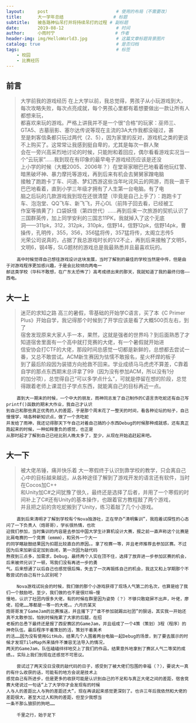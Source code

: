 ```yaml
---
layout:     post                          # 使用的布局（不需要改）
title:      大一学年总结                   # 标题 
subtitle:   被各路神仙吊打并将持续吊打的过程 # 副标题
date:       2019-08-12                    # 时间
author:     小雨时宁                       # 作者
header-img: img/HelloWorld3.jpg           # 这篇文章标题背景图片
catalog: true                             # 是否归档
tags:                                     # 标签
    - 校园
    - 比赛经历
---
```


## 前言
>大学前我的游戏经历
        在上大学以前，我总觉得，男孩子从小玩游戏到大，每次攻略失败，每次点亮成就，每个男孩心里都有着想要做出一款让所有人都想来玩，  
    都喜欢来玩的游戏。严格上讲我并不是一个很“合格”的玩家：巫师三、GTA5、古墓丽影、塞尔达传说等现在主流的3A大作我都没碰过，甚  
    至是刺客信条都只玩过两代（2、5），因为家里的反对，游戏机之类的更谈不上购买了。这常常让我感到挺自卑的，尤其是每次一群人聚  
    会在一旁兴高采烈地讨论的时候，只能附和着回应，偶尔看看游戏实况当一个“云玩家”……我到现在有印象的最早电子游戏经历应该是还没  
    上小学的时候（大概2005、2006年？）在堂哥家眼巴巴地看着他玩红警、暗黑破坏神、暴力摩托等游戏，再到后来有机会去舅舅家蹭电脑  
    接触了跑跑卡丁车、问道、梦幻西游这些当年叱诧风云的网游，而我一直干巴巴地看着，直到小学三年级才拥有了人生第一台电脑。有了电  
    脑之后玩的几款游戏我到现在还很清楚（毕竟是自己上手了）：跑跑卡丁车、泡泡堂、QQ飞车、新飞飞，开心OL（前阵子回去看，已经被工  
    作室等搞黄了）口袋妖怪（第四世代）……再到后来一次旅游的契机认识了三国群英传，加上同学安利的三国志11PK，我就掉入了这个无底  
    洞——311pk，312，312pk，310pk，信野14，信野12pk，信野14pk，曹操传，孔明传，355，356，356猛将传，357猛将传，太阁立志传5  
    光荣公司说真的，占据了我总游戏时长的1/2不止，再到后来接触了文明5，文明6，钢4等，SLG题材的游戏总是我最熟悉并且最喜欢玩的。  
      
        高中时候觉得自己想往游戏设计这块发展，当时了解到的最佳的学校当然是中传，但是由于对游戏程序更加感兴趣，于是会比较倾向两电一  
    邮这类学校（华科不敢想，在广东太恐怖了）高考成绩出来的那天，我就知道了我的最终归宿——西电。
    
## 大一上
>迷茫的求知之路
        高三的暑假，零基础的开始学C语言，买了本《C Primer Plus》开始自学，我记得那个时候到了开学应该是看了大概500页左右，到了  
    宿舍发现原来大家人手一本，果然，这就是强者的世界吗？到后面熟悉了才知道宿舍里面有一个高中就打竞赛的大佬，有一个暑假就开始进  
    信安协会打CTF的大佬，那段时间总感觉一切都是新鲜的，总想都去尝试一番，又总不敢尝试。ACM新生赛因为怯懦不敢报名，星火杯焊的板子  
    到了最后阶段因为装错方向抢救不回来。学业成绩马马虎虎不算差，C靠着自学的那点东西期末总评拿了99（因为没有参加ACM，所以没有1分  
    的加分项），总觉得自己“可以多学点什么”，可就是停留在想的阶段，总觉得跟着老师上课混日子学点东西，就能离自己的目标再近一点。
        
        直到大一期末的时候，一个中大的朋友，雨神同志发了自己制作的C语言贪吃蛇还有自己写printf()函数的期末大作业，我自己才认识  
    到自己和那些真正优秀的人的差距，于是那个周末花了一整天的时间，看各种论坛的帖子，自己慢慢学，啃各种新知识点，做了一个贪吃蛇  
    并发给了雨神，我还记得那天下午自己对着自己搞的小东西Debug的时候那种成就感，还有真正跑起来的时候，一种如释重负的感觉，也正是  
    从那时起才了解到自己已经比别人晚太多了，至少，从现在开始追赶起来吧。
   
## 大一下
>被大佬吊锤，痛并快乐着
        大一寒假终于认识到靠学校的教学，只会离自己心中的目标越来越远，从各种途径了解到了游戏开发的语言还有软件，当时在Cocos加C++  
    和Unity加C#之间犹豫了很久，最终还是选择了后者，并用了一个寒假的时间补上了C#还有Unity的基本操作，也跟着官方教程敲了两个游戏，  
    并且把之前的贪吃蛇搬到了Unity，练习着敲了几个小游戏。
      
        直到后来清明才了解到学校有个Nova独游社，正在举办“清明集训”，我抱着试探性的心态问了一下负责人（炮哥哥），学长很热情，也欢  
    迎我们参加，当时集训的内容是去参加中国大学生计算机设计大赛，报之前一直声称这个比赛是比肩电赛的一个竞赛（emmm），和另外一个大一  
    的同学瞎敲鼓结果因为扣题比较直白的原因。。拿了校赛一等，并且老师推荐去参加区赛。不过因为后来加新设定加到自闭，第一次因为敲代码  
    熬夜到三点多，加需求，Debug，最终两个人实在顶不住，选择了放弃进一步参加区赛的机会，后来被师兄训了一顿，骂我们没有再进一步的勇
    气。后来想通了以后自己也感觉很后悔，失去了一次再锻炼自己的机会，我这又和上学期那个不敢尝试的自己有什么区别呢？
    
        Nova游戏试玩会的时候，我们做的那个小游戏获得了现场人气第二的名次，也算是给了我们一个鼓励吧，至少，我们做的也不是很烂嘛~慢  
    慢地，认识了社团内很多大佬，有的时候在群里因为姿势（？）不够只敢窥屏不出声，叶佬，廖佬，招佬……等都是一等一的大佬。。六月的某天  
    炮哥哥发了GameJam的比赛推送，并且撂下了“谁不参加就踢出社团”的狠话，其实我一开始还真不太敢参加，怕到时候拖累了大家的后腿，在招  
    老板的怂恿下最终还是报了西安赛区的GameJam，并且组成了一个4策（策划）3程（程序）的神奇队伍，最后程序干着策划的活，策划干着美术  
    的活……因为没有使用GitHub，结果几个人围着两台电脑一起Debug的场景，到了要去展示的时候才发现TileMap外来插件不兼容无法导入的情况，  
    两天的GameJam，队伍磕磕绊绊地交上了我们的作品，结果意外地拿到了赛区人气二等奖的成绩。。实际上我们到现在还感觉不可思议。
      
        尝试过了两天没日没夜的敲代码的日子，感受到了被大佬们包围的幸福（？），要说大一真的有什么收获的话，可能有的地方会说是技术上  
    感觉自己有所进步，但是更多的收获可能是认识到自己的不足和与真正大佬之间的差距，宿舍竞赛大佬说过一句话“上了大学你才会发现有的时候  
    人与人的差距比人与狗的差距还大”，现在再读起来感觉更深刻了。也许三年后我依然和大佬的差距很大，甚至大过人和狗的差距，但至少我想当  
    一条不那么狼狈的狗吧……
      
        千里之行，始于足下
    
